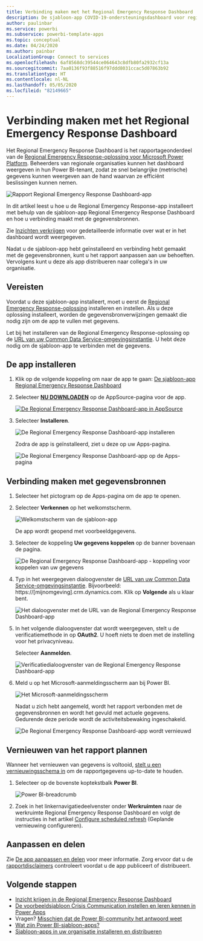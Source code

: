 ```yaml
---
title: Verbinding maken met het Regional Emergency Response Dashboard
description: De sjabloon-app COVID-19-ondersteuningsdashboard voor regionale noodhulp ophalen en installeren en verbinding maken met gegevens
author: paulinbar
ms.service: powerbi
ms.subservice: powerbi-template-apps
ms.topic: conceptual
ms.date: 04/24/2020
ms.author: painbar
LocalizationGroup: Connect to services
ms.openlocfilehash: 6af8568dc39544ce064643c8dfb80fa2932cf13a
ms.sourcegitcommit: 7aa0136f93f88516f97ddd8031ccac5d07863b92
ms.translationtype: HT
ms.contentlocale: nl-NL
ms.lasthandoff: 05/05/2020
ms.locfileid: "82149665"
---
```

# <a name="connect-to-the-regional-emergency-response-dashboard"></a>Verbinding maken met het Regional Emergency Response Dashboard
Het Regional Emergency Response Dashboard is het rapportageonderdeel van de [Regional Emergency Response-oplossing voor Microsoft Power Platform](https://docs.microsoft.com/powerapps/sample-apps/regional-emergency-response/overview). Beheerders van regionale organisaties kunnen het dashboard weergeven in hun Power BI-tenant, zodat ze snel belangrijke (metrische) gegevens kunnen weergeven aan de hand waarvan ze efficiënt beslissingen kunnen nemen.

![Rapport Regional Emergency Response Dashboard-app](media/service-connect-to-regional-emergency-response/service-regional-emergency-response-app-report.png)

In dit artikel leest u hoe u de Regional Emergency Response-app installeert met behulp van de sjabloon-app Regional Emergency Response Dashboard en hoe u verbinding maakt met de gegevensbronnen.

Zie [Inzichten verkrijgen](https://docs.microsoft.com/powerapps/sample-apps/regional-emergency-response/portals-admin-reporting#get-insights) voor gedetailleerde informatie over wat er in het dashboard wordt weergegeven.

Nadat u de sjabloon-app hebt geïnstalleerd en verbinding hebt gemaakt met de gegevensbronnen, kunt u het rapport aanpassen aan uw behoeften. Vervolgens kunt u deze als app distribueren naar collega's in uw organisatie.

## <a name="prerequisites"></a>Vereisten

Voordat u deze sjabloon-app installeert, moet u eerst de [Regional Emergency Response-oplossing](https://docs.microsoft.com/powerapps/sample-apps/regional-emergency-response/deploy) installeren en instellen. Als u deze oplossing installeert, worden de gegevensbronverwijzingen gemaakt die nodig zijn om de app te vullen met gegevens.

Let bij het installeren van de Regional Emergency Response-oplossing op de [URL van uw Common Data Service-omgevingsinstantie](https://docs.microsoft.com/powerapps/sample-apps/regional-emergency-response/deploy#step-5-configure-and-publish-power-bi-dashboard). U hebt deze nodig om de sjabloon-app te verbinden met de gegevens.

## <a name="install-the-app"></a>De app installeren

1. Klik op de volgende koppeling om naar de app te gaan: [De sjabloon-app Regional Emergency Response Dashboard](https://appsource.microsoft.com/product/power-bi/powerapps_cxo.regional_response)

1. Selecteer [**NU DOWNLOADEN**](https://appsource.microsoft.com/product/power-bi/powerapps_cxo.regional_response) op de AppSource-pagina voor de app.

    [![De Regional Emergency Response Dashboard-app in AppSource](media/service-connect-to-regional-emergency-response/service-regional-emergency-response-app-appsource-get-it-now.png)](https://appsource.microsoft.com/product/power-bi/powerapps_cxo.regional_response)

1. Selecteer **Installeren**. 

    ![De Regional Emergency Response Dashboard-app installeren](media/service-connect-to-regional-emergency-response/service-regional-emergency-response-select-install.png)

    Zodra de app is geïnstalleerd, ziet u deze op uw Apps-pagina.

   ![De Regional Emergency Response Dashboard-app op de Apps-pagina](media/service-connect-to-regional-emergency-response/service-regional-emergency-response-app-apps-page-icon.png)

## <a name="connect-to-data-sources"></a>Verbinding maken met gegevensbronnen

1. Selecteer het pictogram op de Apps-pagina om de app te openen.

1. Selecteer **Verkennen** op het welkomstscherm.

   ![Welkomstscherm van de sjabloon-app](media/service-connect-to-regional-emergency-response/service-regional-emergency-response-app-splash-screen.png)

   De app wordt geopend met voorbeeldgegevens.

1. Selecteer de koppeling **Uw gegevens koppelen** op de banner bovenaan de pagina.

   ![De Regional Emergency Response Dashboard-app - koppeling voor koppelen van uw gegevens](media/service-connect-to-regional-emergency-response/service-regional-emergency-response-app-connect-data.png)

1. Typ in het weergegeven dialoogvenster de [URL van uw Common Data Service-omgevingsinstantie](https://docs.microsoft.com/powerapps/sample-apps/emergency-response/deploy-configure#publish-the-power-bi-dashboard). Bijvoorbeeld: https://[mijnomgeving].crm.dynamics.com. Klik op **Volgende** als u klaar bent.

   ![Het dialoogvenster met de URL van de Regional Emergency Response Dashboard-app](media/service-connect-to-regional-emergency-response/service-regional-emergency-response-app-url-dialog.png)

1. In het volgende dialoogvenster dat wordt weergegeven, stelt u de verificatiemethode in op **OAuth2**. U hoeft niets te doen met de instelling voor het privacyniveau.

   Selecteer **Aanmelden**.

   ![Verificatiedialoogvenster van de Regional Emergency Response Dashboard-app](media/service-connect-to-regional-emergency-response/service-regional-emergency-response-app-authentication-dialog.png)

1. Meld u op het Microsoft-aanmeldingsscherm aan bij Power BI.

   ![Het Microsoft-aanmeldingsscherm](media/service-connect-to-regional-emergency-response/service-regional-emergency-response-app-microsoft-login.png)

   Nadat u zich hebt aangemeld, wordt het rapport verbonden met de gegevensbronnen en wordt het gevuld met actuele gegevens. Gedurende deze periode wordt de activiteitsbewaking ingeschakeld.

   ![De Regional Emergency Response Dashboard-app wordt vernieuwd](media/service-connect-to-regional-emergency-response/service-regional-emergency-response-app-refresh-monitor.png)

## <a name="schedule-report-refresh"></a>Vernieuwen van het rapport plannen

Wanneer het vernieuwen van gegevens is voltooid, [stelt u een vernieuwingsschema in](../refresh-scheduled-refresh.md) om de rapportgegevens up-to-date te houden.

1. Selecteer op de bovenste koptekstbalk **Power BI**.

   ![Power BI-breadcrumb](media/service-connect-to-regional-emergency-response/service-regional-emergency-response-app-powerbi-breadcrumb.png)

1. Zoek in het linkernavigatiedeelvenster onder **Werkruimten** naar de werkruimte Regional Emergency Response Dashboard en volgt de instructies in het artikel [Configure scheduled refresh](../refresh-scheduled-refresh.md) (Geplande vernieuwing configureren).

## <a name="customize-and-share"></a>Aanpassen en delen

Zie [De app aanpassen en delen](../service-template-apps-install-distribute.md#customize-and-share-the-app) voor meer informatie. Zorg ervoor dat u de [rapportdisclaimers](https://docs.microsoft.com/powerapps/sample-apps/regional-emergency-response/overview#disclaimer) controleert voordat u de app publiceert of distribueert.

## <a name="next-steps"></a>Volgende stappen
* [Inzicht krijgen in de Regional Emergency Response Dashboard](https://docs.microsoft.com/powerapps/sample-apps/regional-emergency-response/portals-admin-reporting#get-insights)
* [De voorbeeldsjabloon Crisis Communication instellen en leren kennen in Power Apps](https://docs.microsoft.com/powerapps/maker/canvas-apps/sample-crisis-communication-app)
* Vragen? [Misschien dat de Power BI-community het antwoord weet](https://community.powerbi.com/)
* [Wat zijn Power BI-sjabloon-apps?](../service-template-apps-overview.md)
* [Sjabloon-apps in uw organisatie installeren en distribueren](../service-template-apps-install-distribute.md)
